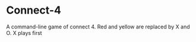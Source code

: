 # Connect-4
A command-line game of connect 4. Red and yellow are replaced by X and O. X plays first
